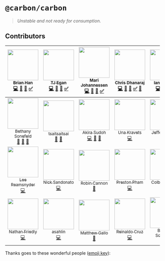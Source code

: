 # `@carbon/carbon`

> _Unstable and not ready for consumption._

## Contributors

<!-- ALL-CONTRIBUTORS-LIST:START - Do not remove or modify this section -->
| [<img src="https://avatars3.githubusercontent.com/u/4185382?v=4" width="100px;"/><br /><sub>Brian Han</sub>](https://github.com/hellobrian)<br />[💻](https://github.com/carbon-design-system/carbon-components/commits?author=hellobrian "Code") [📖](https://github.com/carbon-design-system/carbon-components/commits?author=hellobrian "Documentation") [👀](#review-hellobrian "Reviewed Pull Requests") [✅](#tutorial-hellobrian "Tutorials") | [<img src="https://avatars1.githubusercontent.com/u/11928039?v=4" width="100px;"/><br /><sub>TJ Egan</sub>](http://tw15egan.github.io/portfolio)<br />[💻](https://github.com/carbon-design-system/carbon-components/commits?author=tw15egan "Code") [📖](https://github.com/carbon-design-system/carbon-components/commits?author=tw15egan "Documentation") [👀](#review-tw15egan "Reviewed Pull Requests") [✅](#tutorial-tw15egan "Tutorials") | [<img src="https://avatars0.githubusercontent.com/u/5447411?v=4" width="100px;"/><br /><sub>Mari Johannessen</sub>](http://www.marijohannessen.com)<br />[💻](https://github.com/carbon-design-system/carbon-components/commits?author=marijohannessen "Code") [📖](https://github.com/carbon-design-system/carbon-components/commits?author=marijohannessen "Documentation") [👀](#review-marijohannessen "Reviewed Pull Requests") [✅](#tutorial-marijohannessen "Tutorials") | [<img src="https://avatars2.githubusercontent.com/u/1266014?v=4" width="100px;"/><br /><sub>Chris Dhanaraj</sub>](http://twitter.com/chrisdhanaraj)<br />[💻](https://github.com/carbon-design-system/carbon-components/commits?author=chrisdhanaraj "Code") [📖](https://github.com/carbon-design-system/carbon-components/commits?author=chrisdhanaraj "Documentation") [👀](#review-chrisdhanaraj "Reviewed Pull Requests") [✅](#tutorial-chrisdhanaraj "Tutorials") [🔧](#tool-chrisdhanaraj "Tools") | [<img src="https://avatars2.githubusercontent.com/u/5481782?v=4" width="100px;"/><br /><sub>Ian Fleming</sub>](http://ianfleming.me/)<br />[💻](https://github.com/carbon-design-system/carbon-components/commits?author=iangfleming "Code") [📖](https://github.com/carbon-design-system/carbon-components/commits?author=iangfleming "Documentation") [👀](#review-iangfleming "Reviewed Pull Requests") [✅](#tutorial-iangfleming "Tutorials") | [<img src="https://avatars3.githubusercontent.com/u/11670886?v=4" width="100px;"/><br /><sub>Anna Gonzales</sub>](https://github.com/aagonzales)<br />[🎨](#design-aagonzales "Design") [📖](https://github.com/carbon-design-system/carbon-components/commits?author=aagonzales "Documentation") | [<img src="https://avatars0.githubusercontent.com/u/29312997?v=4" width="100px;"/><br /><sub>Tayler Aitken</sub>](https://github.com/tay-aitken)<br />[🎨](#design-tay-aitken "Design") [📖](https://github.com/carbon-design-system/carbon-components/commits?author=tay-aitken "Documentation") |
| :---: | :---: | :---: | :---: | :---: | :---: | :---: |
| [<img src="https://avatars2.githubusercontent.com/u/11233508?v=4" width="100px;"/><br /><sub>Bethany Sonefeld</sub>](http://www.bethanysonefeld.com)<br />[🎨](#design-bsonefeld "Design") [📝](#blog-bsonefeld "Blogposts") [📖](https://github.com/carbon-design-system/carbon-components/commits?author=bsonefeld "Documentation") | [<img src="https://avatars2.githubusercontent.com/u/25189046?v=4" width="100px;"/><br /><sub>tsaitsaitsai</sub>](https://github.com/tsaitsaitsai)<br />[🎨](#design-tsaitsaitsai "Design") [📖](https://github.com/carbon-design-system/carbon-components/commits?author=tsaitsaitsai "Documentation") | [<img src="https://avatars1.githubusercontent.com/u/1259051?v=4" width="100px;"/><br /><sub>Akira Sudoh</sub>](http://streetphoto.jp/)<br />[💻](https://github.com/carbon-design-system/carbon-components/commits?author=asudoh "Code") [👀](#review-asudoh "Reviewed Pull Requests") [🔧](#tool-asudoh "Tools") | [<img src="https://avatars1.githubusercontent.com/u/1693164?v=4" width="100px;"/><br /><sub>Una Kravets</sub>](http://una.im)<br />[💻](https://github.com/carbon-design-system/carbon-components/commits?author=una "Code") | [<img src="https://avatars2.githubusercontent.com/u/6686963?v=4" width="100px;"/><br /><sub>Jefferson Lam</sub>](http://jefferson.im)<br />[💻](https://github.com/carbon-design-system/carbon-components/commits?author=jeffersonlam "Code") | [<img src="https://avatars3.githubusercontent.com/u/9454408?v=4" width="100px;"/><br /><sub>Dan Zaharia</sub>](http://www.danzaharia.com)<br />[💻](https://github.com/carbon-design-system/carbon-components/commits?author=dzaharia1 "Code") | [<img src="https://avatars3.githubusercontent.com/u/6444889?v=4" width="100px;"/><br /><sub>Bobby Smith</sub>](http://bobbysmith.io)<br />[💻](https://github.com/carbon-design-system/carbon-components/commits?author=bobbysmith "Code") |
| [<img src="https://avatars0.githubusercontent.com/u/870668?v=4" width="100px;"/><br /><sub>Lee Reamsnyder</sub>](http://leereamsnyder.com)<br />[💻](https://github.com/carbon-design-system/carbon-components/commits?author=leereamsnyder "Code") | [<img src="https://avatars0.githubusercontent.com/u/181819?v=4" width="100px;"/><br /><sub>Nick Sandonato</sub>](https://github.com/nsand)<br />[💻](https://github.com/carbon-design-system/carbon-components/commits?author=nsand "Code") | [<img src="https://avatars1.githubusercontent.com/u/825457?v=4" width="100px;"/><br /><sub>Robin Cannon</sub>](http://shinytoyrobots.com)<br />[📖](https://github.com/carbon-design-system/carbon-components/commits?author=shinytoyrobots "Documentation") | [<img src="https://avatars0.githubusercontent.com/u/1265379?v=4" width="100px;"/><br /><sub>Preston Pham</sub>](http://preston.io)<br />[💻](https://github.com/carbon-design-system/carbon-components/commits?author=prestonp "Code") | [<img src="https://avatars0.githubusercontent.com/u/8884298?v=4" width="100px;"/><br /><sub>Colby Williams</sub>](http://www.colbycheeze.com)<br />[💻](https://github.com/carbon-design-system/carbon-components/commits?author=colbycheeze "Code") | [<img src="https://avatars2.githubusercontent.com/u/7519029?v=4" width="100px;"/><br /><sub>James Y Rauhut</sub>](http://www.seejamescode.com)<br />[📖](https://github.com/carbon-design-system/carbon-components/commits?author=seejamescode "Documentation") | [<img src="https://avatars3.githubusercontent.com/u/6788995?v=4" width="100px;"/><br /><sub>Chris Johnson</sub>](https://github.com/jhnsnc)<br />[💻](https://github.com/carbon-design-system/carbon-components/commits?author=jhnsnc "Code") |
| [<img src="https://avatars3.githubusercontent.com/u/114976?v=4" width="100px;"/><br /><sub>Nathan Friedly</sub>](http://nfriedly.com/)<br />[💻](https://github.com/carbon-design-system/carbon-components/commits?author=nfriedly "Code") | [<img src="https://avatars1.githubusercontent.com/u/13006634?v=4" width="100px;"/><br /><sub>asahlin</sub>](https://github.com/asahlin)<br />[💻](https://github.com/carbon-design-system/carbon-components/commits?author=asahlin "Code") | [<img src="https://avatars0.githubusercontent.com/u/10215203?v=4" width="100px;"/><br /><sub>Matthew Gallo</sub>](http://www.matthewdgallo.com)<br />[📖](https://github.com/carbon-design-system/carbon-components/commits?author=matthewgallo "Documentation") | [<img src="https://avatars3.githubusercontent.com/u/4438261?v=4" width="100px;"/><br /><sub>Reinaldo Cruz</sub>](http://www.reicruz.com/)<br />[💻](https://github.com/carbon-design-system/carbon-components/commits?author=reicruz "Code") | [<img src="https://avatars3.githubusercontent.com/u/2699599?v=4" width="100px;"/><br /><sub>Bethany Schwanke</sub>](https://github.com/bschwanke)<br />[📖](https://github.com/carbon-design-system/carbon-components/commits?author=bschwanke "Documentation") |
<!-- ALL-CONTRIBUTORS-LIST:END -->
Thanks goes to these wonderful people ([emoji key](https://github.com/kentcdodds/all-contributors#emoji-key)):

